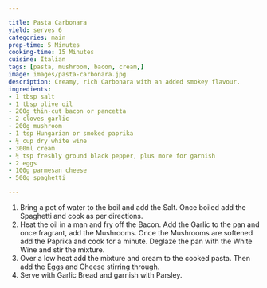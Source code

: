 ```yaml
---

title: Pasta Carbonara
yield: serves 6
categories: main
prep-time: 5 Minutes
cooking-time: 15 Minutes
cuisine: Italian
tags: [pasta, mushroom, bacon, cream,]
image: images/pasta-carbonara.jpg
description: Creamy, rich Carbonara with an added smokey flavour.
ingredients:
- 1 tbsp salt
- 1 tbsp olive oil
- 200g thin-cut bacon or pancetta
- 2 cloves garlic
- 200g mushroom
- 1 tsp Hungarian or smoked paprika
- ½ cup dry white wine
- 300ml cream
- ¼ tsp freshly ground black pepper, plus more for garnish
- 2 eggs
- 100g parmesan cheese
- 500g spaghetti

---
```




1. Bring a pot of water to the boil and add the Salt. Once boiled add the Spaghetti and cook as per directions.
2. Heat the oil in a man and fry off the Bacon. Add the Garlic to the pan and once fragrant, add the Mushrooms. Once the Mushrooms are softened add the Paprika and cook for a minute. Deglaze the pan with the White Wine and stir the mixture.
3. Over a low heat add the mixture and cream to the cooked pasta. Then add the Eggs and Cheese stirring through.
4. Serve with Garlic Bread and garnish with Parsley.

